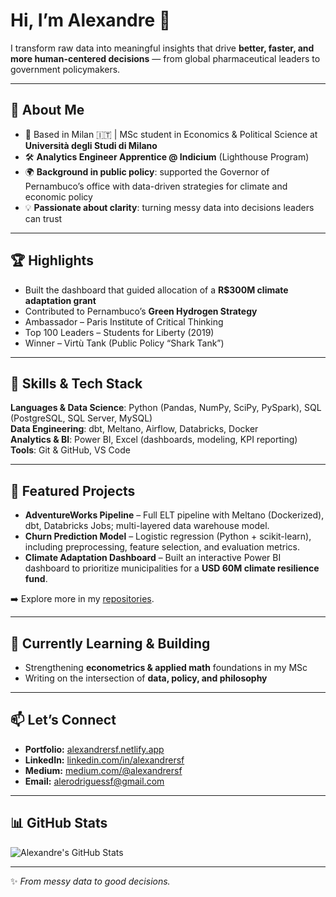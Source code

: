 # Hi, I’m Alexandre 👋  

I transform raw data into meaningful insights that drive **better, faster, and more human-centered decisions** — from global pharmaceutical leaders to government policymakers.  

---

## 🎯 About Me  
- 📍 Based in Milan 🇮🇹 | MSc student in Economics & Political Science at **Università degli Studi di Milano**  
- 🛠️ **Analytics Engineer Apprentice @ Indicium** (Lighthouse Program)  
- 🌍 **Background in public policy**: supported the Governor of Pernambuco’s office with data-driven strategies for climate and economic policy  
- 💡 **Passionate about clarity**: turning messy data into decisions leaders can trust  

---

## 🏆 Highlights  
- Built the dashboard that guided allocation of a **R$300M climate adaptation grant**  
- Contributed to Pernambuco’s **Green Hydrogen Strategy**  
- Ambassador – Paris Institute of Critical Thinking  
- Top 100 Leaders – Students for Liberty (2019)  
- Winner – Virtù Tank (Public Policy “Shark Tank”)  

---

## 🚀 Skills & Tech Stack  
**Languages & Data Science**: Python (Pandas, NumPy, SciPy, PySpark), SQL (PostgreSQL, SQL Server, MySQL)  
**Data Engineering**: dbt, Meltano, Airflow, Databricks, Docker  
**Analytics & BI**: Power BI, Excel (dashboards, modeling, KPI reporting)  
**Tools**: Git & GitHub, VS Code  

---

## 🔨 Featured Projects  
- **AdventureWorks Pipeline** – Full ELT pipeline with Meltano (Dockerized), dbt, Databricks Jobs; multi-layered data warehouse model.  
- **Churn Prediction Model** – Logistic regression (Python + scikit-learn), including preprocessing, feature selection, and evaluation metrics.  
- **Climate Adaptation Dashboard** – Built an interactive Power BI dashboard to prioritize municipalities for a **USD 60M climate resilience fund**.  

➡️ Explore more in my [repositories](https://github.com/alerodriguessf?tab=repositories).  

---

## 🌱 Currently Learning & Building  
- Strengthening **econometrics & applied math** foundations in my MSc  
- Writing on the intersection of **data, policy, and philosophy**  

---

## 📫 Let’s Connect  
- **Portfolio:** [alexandrersf.netlify.app](https://alexandrersf.netlify.app)  
- **LinkedIn:** [linkedin.com/in/alexandrersf](https://www.linkedin.com/in/alexandrersf)
- **Medium:** [medium.com/@alexandrersf](https://medium.com/@alexandrersf) 
- **Email:** alerodriguessf@gmail.com  

---

## 📊 GitHub Stats  

![Alexandre's GitHub Stats](https://github-readme-stats.vercel.app/api?username=alerodriguessf&show_icons=true&theme=tokyonight)

---
✨ *From messy data to good decisions.*
